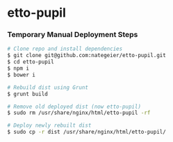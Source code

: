 # etto-pupil

### Temporary Manual Deployment Steps

```sh
# Clone repo and install dependencies
$ git clone git@github.com:nategeier/etto-pupil.git
$ cd etto-pupil
$ npm i
$ bower i

# Rebuild dist using Grunt
$ grunt build

# Remove old deployed dist (now etto-pupil)
$ sudo rm /usr/share/nginx/html/etto-pupil -rf

# Deploy newly rebuilt dist
$ sudo cp -r dist /usr/share/nginx/html/etto-pupil/
```

